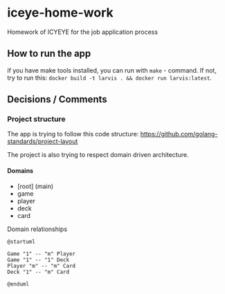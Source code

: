 # iceye-home-work

Homework of ICYEYE for the job application process

## How to run the app

if you have make tools installed, you can run with `make` - command. If not, try to run this: `docker build -t larvis . && docker run larvis:latest`.

## Decisions / Comments

### Project structure

The app is trying to follow this code structure:
https://github.com/golang-standards/project-layout

The project is also trying to respect domain driven architecture.

#### Domains

- [root] (main)
- game
- player
- deck
- card

Domain relationships

```plantuml
@startuml

Game "1" -- "m" Player
Game "1" -- "1" Deck
Player "m" -- "m" Card
Deck "1" -- "m" Card

@enduml
```
